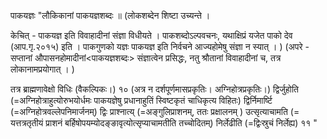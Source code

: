 पाकयज्ञः				"लौकिकानां पाकयज्ञशब्दः ॥  (लोकशब्देन शिष्टा उच्यन्ते ।

केचित् - पाकयज्ञ इति विवाहादीनां संज्ञा विधीयते । पाकशब्दोऽल्पवचनः, यथाक्षिप्रं यजेत पाको देव (आप.गृ.२०१५) इति ।  पाकगुणको यज्ञः पाकयज्ञ इति निर्वचने आज्यहोमेषु संज्ञा न स्यात् । ) (अपरे -  सप्तानां औपासनहोमादीनां<पाकयज्ञशब्दः> संज्ञात्वेन प्रसिद्धः, नतु श्रौतानां विवाहादीनां च, तत्र लोकानामप्रयोगात् । )

तत्र ब्राह्मणावेक्षो विधिः (वैकल्पिकः।) १० (अत्र न दर्शपूर्णमासप्रकृतिः। अग्निहोत्रप्रकृतिः।)
द्विर्जुहोति (=अग्निहोत्राहुत्योरुभयोर्धमः पाकयज्ञेषु प्रधानाहुतिं स्विष्टकृतं चाधिकृत्य विहितः) द्विर्निमार्ष्टि (=अग्निहोत्रवल्लेपनिमार्जनम्)  द्विः प्राश्नात्य् (=अङ्गुलिप्राशनम्, ततः प्रक्षालनम् ) उत्सृत्याचामति (= यत्तत्रतृतीयं प्राशनं बर्हिषोपयम्योदङ्ङावृत्योत्सृप्याचामतीति तच्चोदितम्) निर्लेढीति (=द्विःस्रुचं निर्लेह्य) ११
"
